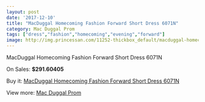 ```yaml
---
layout: post
date: '2017-12-10'
title: "MacDuggal Homecoming Fashion Forward Short Dress 6071N"
category: Mac Duggal Prom
tags: ["dress","fashion","homecoming","evening","forward"]
image: http://img.princessan.com/11252-thickbox_default/macduggal-homecoming-fashion-forward-short-dress-6071n.jpg
---
```

MacDuggal Homecoming Fashion Forward Short Dress 6071N

On Sales: **$291.60405**
<a href="https://www.princessan.com/en/mac-duggal-prom/5166-macduggal-homecoming-fashion-forward-short-dress-6071n.html"><amp-img layout="responsive" width="600" height="600" src="//img.princessan.com/11252-thickbox_default/macduggal-homecoming-fashion-forward-short-dress-6071n.jpg" alt="MacDuggal Homecoming Fashion Forward Short Dress 6071N 0" /></a>

Buy it: [MacDuggal Homecoming Fashion Forward Short Dress 6071N](https://www.princessan.com/en/mac-duggal-prom/5166-macduggal-homecoming-fashion-forward-short-dress-6071n.html "MacDuggal Homecoming Fashion Forward Short Dress 6071N")

View more: [Mac Duggal Prom](https://www.princessan.com/en/42-mac-duggal-prom "Mac Duggal Prom")